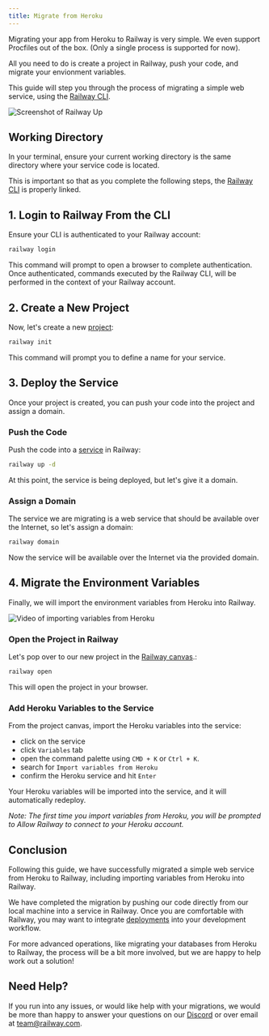 ```yaml
---
title: Migrate from Heroku
---
```


Migrating your app from Heroku to Railway is very simple.  We even support Procfiles out of the box. (Only a single process is supported for now).

All you need to do is create a project in Railway, push your code, and migrate your envionment variables.

This guide will step you through the process of migrating a simple web service, using the [Railway CLI](/reference/cli-api).

<Image src="https://res.cloudinary.com/railway/image/upload/v1695765903/docs/heroku-migration/intro1_uauodg.gif"
alt="Screenshot of Railway Up"
layout="intrinsic"
width={700} height={464} quality={80} />

## Working Directory

In your terminal, ensure your current working directory is the same directory where your service code is located.

This is important so that as you complete the following steps, the [Railway CLI](/reference/cli-api) is properly linked.

## 1. Login to Railway From the CLI

Ensure your CLI is authenticated to your Railway account:
```bash
railway login
```

This command will prompt to open a browser to complete authentication.  Once authenticated, commands executed by the Railway CLI, will be performed in the context of your Railway account.

## 2. Create a New Project

Now, let's create a new [project](/reference/projects):
```bash
railway init
```

This command will prompt you to define a name for your service.


## 3. Deploy the Service

Once your project is created, you can push your code into the project and assign a domain.

### Push the Code

Push the code into a [service](/reference/services) in Railway:
```bash
railway up -d
```

At this point, the service is being deployed, but let's give it a domain.

### Assign a Domain

The service we are migrating is a web service that should be available over the Internet, so let's assign a domain:
```bash
railway domain
```

Now the service will be available over the Internet via the provided domain.

## 4. Migrate the Environment Variables

Finally, we will import the environment variables from Heroku into Railway.

<Image src="https://res.cloudinary.com/railway/image/upload/v1695765481/docs/heroku-migration/variables_hagopv.gif"
alt="Video of importing variables from Heroku"
layout="intrinsic"
width={600} height={364} quality={80} />

### Open the Project in Railway

Let's pop over to our new project in the [Railway canvas](/reference/projects#project-canvas).:
```bash
railway open
```

This will open the project in your browser.

### Add Heroku Variables to the Service

From the project canvas, import the Heroku variables into the service:
- click on the service
- click `Variables` tab
- open the command palette using `CMD + K` or `Ctrl + K`.
- search for `Import variables from Heroku`
- confirm the Heroku service and hit `Enter`

Your Heroku variables will be imported into the service, and it will automatically redeploy.

_Note: The first time you import variables from Heroku, you will be prompted to Allow Railway to connect to your Heroku account._

## Conclusion

Following this guide, we have successfully migrated a simple web service from Heroku to Railway, including importing variables from Heroku into Railway.

We have completed the migration by pushing our code directly from our local machine into a service in Railway.  Once you are comfortable with Railway, you may want to integrate [deployments](/reference/deployments) into your development workflow.

For more advanced operations, like migrating your databases from Heroku to Railway, the process will be a bit more involved, but we are happy to help work out a solution!

## Need Help?

If you run into any issues, or would like help with your migrations, we would be more than happy to answer your questions on our <a href="https://discord.gg/railway" target="_blank">Discord</a> or over email at [team@railway.com](mailto:team@railway.com).
